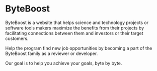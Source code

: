 # ByteBoost
ByteBoost is a website that helps science and technology projects or software tools makers maximize the benefits from their projects by facilitating connections between them and investors or their target customers.

Help the program find new job opportunities by becoming a part of the ByteBoost family as a reviewer or developer. 

Our goal is to help you achieve your goals, byte by byte.
